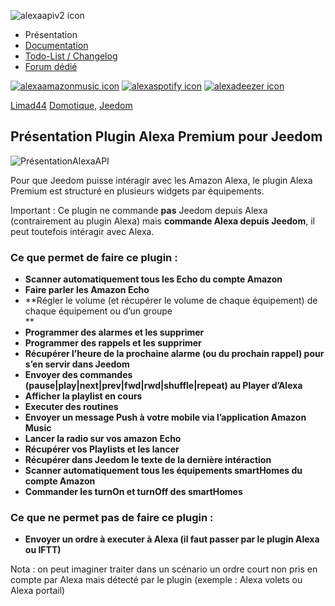 ![alexaapiv2 icon](	https://market.jeedom.com/filestore/market/plugin/images/alexaapiv2_icon.png)

*   Présentation
*   [Documentation](https://limad.github.io/plugins-docs/plugin-alexaapiv2#documentation)
*   [Todo-List / Changelog](https://limad.github.io/plugins-docs/plugin-alexaapiv2#changelog)
*   [Forum dédié](https://community.jeedom.com/tags/plugin-alexaapiv2)

[![alexaamazonmusic icon](https://market.jeedom.com/filestore/market/plugin/images/alexaamazonmusic_icon.png)](http://jeedom.sigalou-domotique.fr/alexa-amazon-music-documentation) [![alexaspotify icon](https://market.jeedom.com/filestore/market/plugin/images/alexaspotify_icon.png)](http://jeedom.sigalou-domotique.fr/alexa-spotify-documentation) [![alexadeezer icon](https://market.jeedom.com/filestore/market/plugin/images/alexadeezer_icon.png)](http://jeedom.sigalou-domotique.fr/alexa-deezer-documentation)

[Limad44](https://limad.github.io/plugins-docs) [Domotique](https://limad.github.io/plugins-docs/plugin-alexaapiv2), [Jeedom](https://limad.github.io/plugins-docs/plugin-alexaapiv2)

Présentation Plugin Alexa Premium pour Jeedom
---------------------------------------------

![PrésentationAlexaAPI](https://limad.github.io/plugins-docs/plugin-alexaapiv2/images/Pr%C3%A9sentationAlexaAPI.jpg)

Pour que Jeedom puisse intéragir avec les Amazon Alexa, le plugin Alexa Premium est structuré en plusieurs widgets par équipements.

Important : Ce plugin ne commande **pas** Jeedom depuis Alexa (contrairement au plugin Alexa) mais **commande Alexa depuis Jeedom**, il peut toutefois intéragir avec Alexa.

### Ce que permet de faire ce plugin :

*   **Scanner automatiquement tous les Echo du compte Amazon**
*   **Faire parler les Amazon Echo**
*   **Régler le volume (et récupérer le volume de chaque équipement) de chaque équipement ou d’un groupe  
    **
*   **Programmer des alarmes et les supprimer**
*   **Programmer des rappels et les supprimer**
*   **Récupérer l’heure de la prochaine alarme (ou du prochain rappel) pour s’en servir dans Jeedom**
*   **Envoyer des commandes (pause|play|next|prev|fwd|rwd|shuffle|repeat) au Player d’Alexa**
*   **Afficher la playlist en cours**
*   **Executer des routines**
*   **Envoyer un message Push à votre mobile via l’application Amazon Music**
*   **Lancer la radio sur vos amazon Echo**
*   **Récupérer vos Playlists et les lancer**
*   **Récupérer dans Jeedom le texte de la dernière intéraction**
*   **Scanner automatiquement tous les équipements smartHomes du compte Amazon**
*   **Commander les turnOn et turnOff des smartHomes**

### Ce que ne permet pas de faire ce plugin :

*   **Envoyer un ordre à executer à Alexa (il faut passer par le plugin Alexa ou IFTT)**

Nota : on peut imaginer traiter dans un scénario un ordre court non pris en compte par Alexa mais détecté par le plugin (exemple : Alexa volets ou Alexa portail)